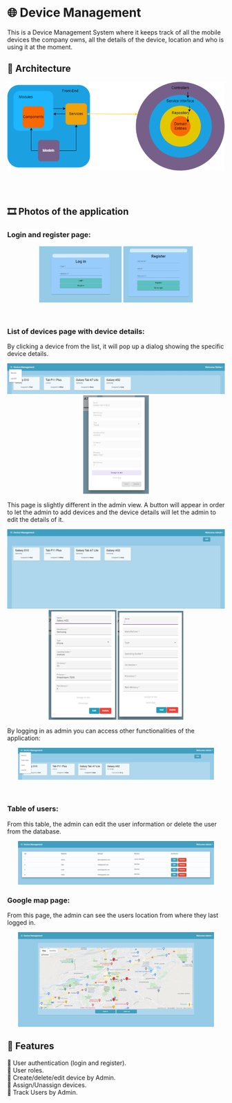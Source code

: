 # 🌐 Device Management 
 This is a Device Management System where it keeps track of all the mobile devices the company owns, all the details of the device, location and who is using it at the moment.
## 🔧 Architecture

<p align="center">
  <img src="https://github.com/Vlad-Gheorghita/Photos/blob/master/Device%20Management/Device%20Management%20Architecture.png">
</p><br><br>

## 🎞️ Photos of the application

### Login and register page:
<p align="center">
  <img src="https://github.com/Vlad-Gheorghita/Photos/blob/master/Device%20Management/login.jpg" style="width: 38%">
  <img src="https://github.com/Vlad-Gheorghita/Photos/blob/master/Device%20Management/register.jpg" style="width: 32%">
</p>

<br>

### List of devices page with device details: <br>
By clicking a device from the list, it will pop up a dialog showing the specific device details.
<p align="center">
  <img src="https://github.com/Vlad-Gheorghita/Photos/blob/master/Device%20Management/Devices%20User%20View.jpg" style="">
  <br>
  <img src="https://github.com/Vlad-Gheorghita/Photos/blob/master/Device%20Management/Device%20Details%20User%20View.jpg" style="width: 30%">
  <br>
</p>

This page is slightly different in the admin view. A button will appear in order to let the admin to add devices and the device details will let the admin to edit the details of it.
<p align="center">
  <img src="https://github.com/Vlad-Gheorghita/Photos/blob/master/Device%20Management/Devices%20from%20Admin%20View.jpg" style="">
  <br>
  <img src="https://github.com/Vlad-Gheorghita/Photos/blob/master/Device%20Management/Device%20Details%20Admin%20View.jpg" style="width: 31%">
  <img src="https://github.com/Vlad-Gheorghita/Photos/blob/master/Device%20Management/Device%20Add%20Admin.jpg" style="width: 30%">
</p> 

By logging in as admin you can access other functionalities of the application:
<p align="center">
   <img src="https://github.com/Vlad-Gheorghita/Photos/blob/master/Device%20Management/Menu%20Admin%20View.jpg" style="width: 90%">
</p>
<br>

### Table of users:
From this table, the admin can edit the user information or delete the user from the database.
<br>

<p align="center">
   <img src="https://github.com/Vlad-Gheorghita/Photos/blob/master/Device%20Management/Users-Table.jpg" style="width: 90%">
</p>

### Google map page:
From this page, the admin can see the users location from where they last logged in.

<p align="center">
   <img src="https://github.com/Vlad-Gheorghita/Photos/blob/master/Device%20Management/Track-Users.jpg" style="width: 90%">
</p>




## :page_with_curl: Features

🔹 User authentication (login and register).<br>
🔹 User roles.<br>
🔹 Create/delete/edit device by Admin.<br>
🔹 Assign/Unassign devices.<br>
🔹 Track Users by Admin.<br>
<br>

